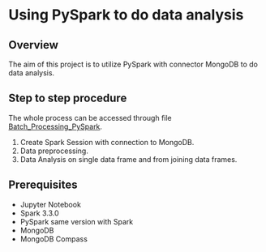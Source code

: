 # Using PySpark to do data analysis

## Overview

The aim of this project is to utilize PySpark with connector MongoDB to do data analysis. 

## Step to step procedure
The whole process can be accessed through file [Batch_Processing_PySpark](https://github.com/emmanguyen102/Data-Engineer-portfolio/blob/main/5.%20Apache%20Spark/Batch_processing_PySpark.ipynb).
1. Create Spark Session with connection to MongoDB.
2. Data preprocessing.
3. Data Analysis on single data frame and from joining data frames.

## Prerequisites
- Jupyter Notebook
- Spark 3.3.0
- PySpark same version with Spark
- MongoDB
- MongoDB Compass


